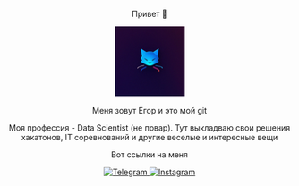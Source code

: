 <div id="header" align="center">
  <p>Привет 👋</p>
  <img src="111.jpeg" width = 125/>
  <p>Меня зовут Егор и это мой git</p>
  <p>Моя профессия - Data Scientist (не повар). Тут выкладваю свои решения хакатонов, IT соревнований и другие веселые и интересные вещи</p>
</div>

<div id="badges" align="center">
  <p>Вот ссылки на меня</p>
  <a href="https://t.me/patrik1352">
    <img src="https://img.shields.io/badge/-telegram-red?color=white&logo=telegram&logoColor=black" alt="Telegram"/>
  </a>
  <a href="https://www.instagram.com/eeegor.bykov/">
    <img src="https://img.shields.io/badge/-Instagram-red?color=white&logo=instagram&logoColor=black" alt="Instagram"/>
  </a>
</div>

<!--
**Patrik1352/Patrik1352** is a ✨ _special_ ✨ repository because its `README.md` (this file) appears on your GitHub profile.

Here are some ideas to get you started:

- 🔭 I’m currently working on ...
- 🌱 I’m currently learning ...
- 👯 I’m looking to collaborate on ...
- 🤔 I’m looking for help with ...
- 💬 Ask me about ...
- 📫 How to reach me: ...
- 😄 Pronouns: ...
- ⚡ Fun fact: ...
-->
